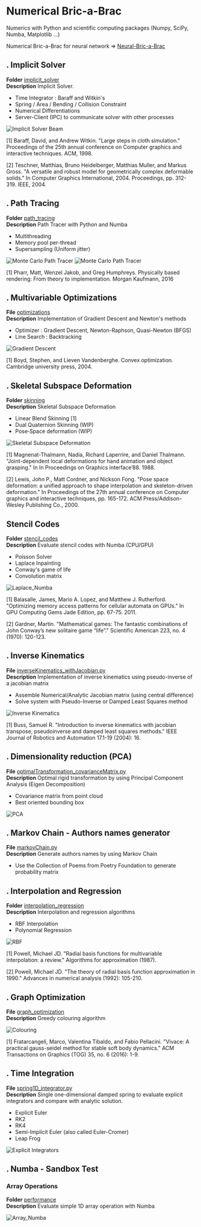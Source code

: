 # Numerical Bric-a-Brac
Numerics with Python and scientific computing packages (Numpy, SciPy, Numba, Matplotlib ...)

Numerical Bric-a-Brac for neural network => [Neural-Bric-a-Brac](https://github.com/vincentbonnetcg/Neural-Bric-a-Brac)

## . Implicit Solver
**Folder** [implicit_solver](https://github.com/vincentbonnetcg/Numerical-Bric-a-Brac/tree/master/implicit_solver)<br>
**Description** Implicit Solver.

- Time Integrator : Baraff and Witkin's 
- Spring / Area / Bending / Collision Constraint
- Numerical Differentiations
- Server-Client (IPC) to communicate solver with other processes

![Implicit Solver Beam](https://github.com/vincentbonnetcg/Numerical-Bric-a-Brac/blob/master/implicit_solver/img/implicitSolver_cat.gif)

[1] Baraff, David, and Andrew Witkin. "Large steps in cloth simulation." Proceedings of the 25th annual conference on Computer graphics and interactive techniques. ACM, 1998.

[2] Teschner, Matthias, Bruno Heidelberger, Matthias Muller, and Markus Gross. "A versatile and robust model for geometrically complex deformable solids." In Computer Graphics International, 2004. Proceedings, pp. 312-319. IEEE, 2004.

## . Path Tracing
**Folder** [path_tracing](https://github.com/vincentbonnetcg/Numerical-Bric-a-Brac/tree/master/path_tracing)<br>
**Description** Path Tracer with Python and Numba

- Multithreading
- Memory pool per-thread 
- Supersampling (Uniform jitter)

![Monte Carlo Path Tracer](https://github.com/vincentbonnetcg/Numerical-Bric-a-Brac/blob/master/path_tracing/output/montecarlo_pathtracer_preview.jpg)
![Monte Carlo Path Tracer](https://github.com/vincentbonnetcg/Numerical-Bric-a-Brac/blob/master/path_tracing/output/teapot_pathtracer_preview.jpg)

[1] Pharr, Matt, Wenzel Jakob, and Greg Humphreys. Physically based rendering: From theory to implementation. Morgan Kaufmann, 2016

## . Multivariable Optimizations
**File** [optimizations](https://github.com/vincentbonnetcg/Numerical-Bric-a-Brac/blob/master/optimizations)<br>
**Description** Implementation of Gradient Descent and Newton's methods

- Optimizer : Gradient Descent, Newton-Raphson, Quasi-Newton (BFGS) 
- Line Search : Backtracking 

![Gradient Descent](https://github.com/vincentbonnetcg/Numerical-Bric-a-Brac/blob/master/optimizations/img/optimization.png)

[1] Boyd, Stephen, and Lieven Vandenberghe. Convex optimization. Cambridge university press, 2004.

## . Skeletal Subspace Deformation
**Folder** [skinning](https://github.com/vincentbonnetcg/Numerical-Bric-a-Brac/blob/master/skinning)<br>
**Description** Skeletal Subspace Deformation

- Linear Blend Skinning [1]
- Dual Quaternion Skinning (WIP)
- Pose‐Space deformation (WIP)

![Skeletal Subspace Deformation](https://github.com/vincentbonnetcg/Numerical-Bric-a-Brac/blob/master/img/linear_blend_skinning.gif)

[1] Magnenat-Thalmann, Nadia, Richard Laperrire, and Daniel Thalmann. "Joint-dependent local deformations for hand animation and object grasping." In In Proceedings on Graphics interface’88. 1988.

[2] Lewis, John P., Matt Cordner, and Nickson Fong. "Pose space deformation: a unified approach to shape interpolation and skeleton-driven deformation." In Proceedings of the 27th annual conference on Computer graphics and interactive techniques, pp. 165-172. ACM Press/Addison-Wesley Publishing Co., 2000.

## Stencil Codes
**Folder** [stencil_codes](https://github.com/vincentbonnetcg/Numerical-Bric-a-Brac/blob/master/stencil_codes)<br>
**Description** Evaluate stencil codes with Numba (CPU/GPU)

- Poisson Solver
- Laplace Inpainting
- Conway's game of life
- Convolution matrix

![Laplace_Numba](https://github.com/vincentbonnetcg/Numerical-Bric-a-Brac/blob/master/stencil_codes/img/numba_laplace_equation.png)

[1] Balasalle, James, Mario A. Lopez, and Matthew J. Rutherford. "Optimizing memory access patterns for cellular automata on GPUs." In GPU Computing Gems Jade Edition, pp. 67-75. 2011.

[2] Gardner, Martin. "Mathematical games: The fantastic combinations of John Conway’s new solitaire game “life”." Scientific American 223, no. 4 (1970): 120-123.

## . Inverse Kinematics
**File** [inverseKinematics_withJacobian.py](https://github.com/vincentbonnetcg/Numerical-Bric-a-Brac/blob/master/miscellaneous/inverseKinematics_withJacobian.py)<br>
**Description** Implementation of inverse kinematics using pseudo-inverse of a jacobian matrix
- Assemble Numerical/Analytic Jacobian matrix (using central difference)
- Solve system with Pseudo-Inverse or Damped Least Squares method

![Inverse Kinematics](https://github.com/vincentbonnetcg/Numerical-Bric-a-Brac/blob/master/img/inverseKinematics_withJacobian.gif)

[1] Buss, Samuel R. "Introduction to inverse kinematics with jacobian transpose, pseudoinverse and damped least squares methods." IEEE Journal of Robotics and Automation 17.1-19 (2004): 16.

## . Dimensionality reduction (PCA)
**File** [optimalTransformation_covarianceMatrix.py](https://github.com/vincentbonnetcg/Numerical-Bric-a-Brac/blob/master/miscellaneous/optimalTransformation_covarianceMatrix.py)<br>
**Description** Optimal rigid transformation by using Principal Component Analysis (Eigen Decomposition)
- Covariance matrix from point cloud
- Best oriented bounding box

![PCA](https://github.com/vincentbonnetcg/Numerical-Bric-a-Brac/blob/master/img/optimalTransformation_covarianceMatrix.png)

## . Markov Chain - Authors names generator
**File** [markovChain.py](https://github.com/vincentbonnetcg/Numerical-Bric-a-Brac/blob/master/markov_chain/markov_chain.py)<br>
**Description** Generate authors names by using Markov Chain
- Use the Collection of Poems from Poetry Foundation to generate probability matrix

## . Interpolation and Regression
**Folder** [interpolation_regression](https://github.com/vincentbonnetcg/Numerical-Bric-a-Brac/tree/master/interpolation_regression)<br>
**Description** Interpolation and regression algorithms

- RBF Interpolation
- Polynomial Regression

![RBF](https://github.com/vincentbonnetcg/Numerical-Bric-a-Brac/blob/master/img/scatteredDataInterpolation_radialBasisFunction.png)

[1] Powell, Michael JD. "Radial basis functions for multivariable interpolation: a review." Algorithms for approximation (1987).

[2] Powell, Michael JD. "The theory of radial basis function approximation in 1990." Advances in numerical analysis (1992): 105-210.

## . Graph Optimization
**File** [graph_optimization](https://github.com/vincentbonnetcg/Numerical-Bric-a-Brac/blob/master/graph_optimization)<br>
**Description** Greedy colouring algorithm

![Colouring](https://github.com/vincentbonnetcg/Numerical-Bric-a-Brac/blob/master/graph_optimization/img/graphColouring_greedyAlgorithm.png)

[1] Fratarcangeli, Marco, Valentina Tibaldo, and Fabio Pellacini. "Vivace: A practical gauss-seidel method for stable soft body dynamics." ACM Transactions on Graphics (TOG) 35, no. 6 (2016): 1-9.

## . Time Integration

**File** [spring1D_integrator.py](https://github.com/vincentbonnetcg/Numerical-Bric-a-Brac/blob/master/miscellaneous/spring1D_integrator.py)<br>
**Description** Single one-dimensional damped spring to evaluate explicit integrators and compare with analytic solution.
- Explicit Euler
- RK2
- RK4
- Semi-Implicit Euler (also called Euler-Cromer)
- Leap Frog

![Explicit Integrators](https://github.com/vincentbonnetcg/Numerical-Bric-a-Brac/blob/master/img/spring1D_integrator.png)

## . Numba - Sandbox Test

### Array Operations

**Folder** [performance](https://github.com/vincentbonnetcg/Numerical-Bric-a-Brac/blob/master/performance)<br>
**Description** Evaluate simple 1D array operation with Numba

![Array_Numba](https://github.com/vincentbonnetcg/Numerical-Bric-a-Brac/blob/master/img/performance_test_array.png)<br>

